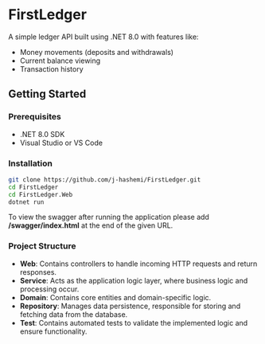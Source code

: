 # FirstLedger
A simple ledger API built using .NET 8.0 with features like:
- Money movements (deposits and withdrawals)
- Current balance viewing
- Transaction history

## Getting Started

### Prerequisites
- .NET 8.0 SDK
- Visual Studio or VS Code

### Installation
```bash
git clone https://github.com/j-hashemi/FirstLedger.git
cd FirstLedger
cd FirstLedger.Web
dotnet run
```
To view the swagger after running the application please add **/swagger/index.html** at the end of the given URL.

### Project Structure
- **Web**: Contains controllers to handle incoming HTTP requests and return responses.
- **Service**: Acts as the application logic layer, where business logic and processing occur.
- **Domain**: Contains core entities and domain-specific logic.
- **Repository**: Manages data persistence, responsible for storing and fetching data from the database.
- **Test**: Contains automated tests to validate the implemented logic and ensure functionality.


